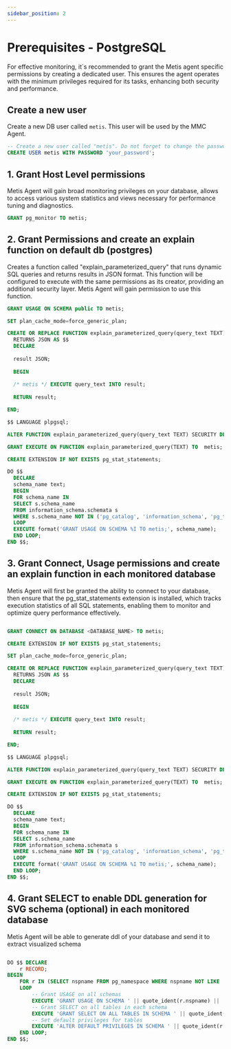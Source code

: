 ```yaml
---
sidebar_position: 2
---
```


# Prerequisites - PostgreSQL

For effective monitoring, it`s recommended to grant the Metis agent specific permissions by creating a dedicated user.
This ensures the agent operates with the minimum privileges required for its tasks, enhancing both security and performance.

## Create a new user

Create a new DB user called `metis`. This user will be used by the MMC Agent. 

```sql
-- Create a new user called "metis". Do not forget to change the password.
CREATE USER metis WITH PASSWORD 'your_password';
```

## 1. Grant Host Level permissions
Metis Agent will gain broad monitoring privileges on your database, allows to access various system statistics and views necessary for performance tuning and diagnostics.


```sql
GRANT pg_monitor TO metis;
```

## 2. Grant Permissions and create an explain function on default db (postgres)
Creates a function called "explain_parameterized_query" that runs dynamic SQL queries and returns results in JSON format. This function will be configured to execute with the same permissions as its creator, providing an additional security layer. Metis Agent will gain permission to use this function.

```sql
GRANT USAGE ON SCHEMA public TO metis; 

SET plan_cache_mode=force_generic_plan;

CREATE OR REPLACE FUNCTION explain_parameterized_query(query_text TEXT) 
  RETURNS JSON AS $$
  DECLARE
  
  result JSON;
  
  BEGIN
  
  /* metis */ EXECUTE query_text INTO result;
  
  RETURN result;

END;

$$ LANGUAGE plpgsql; 

ALTER FUNCTION explain_parameterized_query(query_text TEXT) SECURITY DEFINER; 

GRANT EXECUTE ON FUNCTION explain_parameterized_query(TEXT) TO  metis;

CREATE EXTENSION IF NOT EXISTS pg_stat_statements;

DO $$
  DECLARE
  schema_name text;
  BEGIN
  FOR schema_name IN
  SELECT s.schema_name
  FROM information_schema.schemata s
  WHERE s.schema_name NOT IN ('pg_catalog', 'information_schema', 'pg_toast')
  LOOP
  EXECUTE format('GRANT USAGE ON SCHEMA %I TO metis;', schema_name);
  END LOOP;
END $$;
```

## 3. Grant Connect, Usage permissions and create an explain function in each monitored database
Metis Agent will first be granted the ability to connect to your database, then ensure that the pg_stat_statements extension is installed, which tracks execution statistics of all SQL statements, enabling them to monitor and optimize query performance effectively.

```sql

GRANT CONNECT ON DATABASE <DATABASE_NAME> TO metis; 

CREATE EXTENSION IF NOT EXISTS pg_stat_statements; 

SET plan_cache_mode=force_generic_plan;

CREATE OR REPLACE FUNCTION explain_parameterized_query(query_text TEXT) 
  RETURNS JSON AS $$
  DECLARE
  
  result JSON;
  
  BEGIN
  
  /* metis */ EXECUTE query_text INTO result;
    
  RETURN result;

END;

$$ LANGUAGE plpgsql; 

ALTER FUNCTION explain_parameterized_query(query_text TEXT) SECURITY DEFINER; 

GRANT EXECUTE ON FUNCTION explain_parameterized_query(TEXT) TO  metis;

CREATE EXTENSION IF NOT EXISTS pg_stat_statements; 

DO $$
  DECLARE
  schema_name text;
  BEGIN
  FOR schema_name IN
  SELECT s.schema_name
  FROM information_schema.schemata s
  WHERE s.schema_name NOT IN ('pg_catalog', 'information_schema', 'pg_toast')
  LOOP
  EXECUTE format('GRANT USAGE ON SCHEMA %I TO metis;', schema_name);
  END LOOP;
END $$;
```

## 4. Grant SELECT to enable DDL generation for SVG schema (optional) in each monitored database
Metis Agent will be able to generate ddl of your database and send it to extract visualized schema

```sql

DO $$ DECLARE
    r RECORD;
BEGIN
    FOR r IN (SELECT nspname FROM pg_namespace WHERE nspname NOT LIKE 'pg_%' AND nspname <> 'information_schema')
    LOOP
        -- Grant USAGE on all schemas        
        EXECUTE 'GRANT USAGE ON SCHEMA ' || quote_ident(r.nspname) || ' TO metis';
        -- Grant SELECT on all tables in each schema
        EXECUTE 'GRANT SELECT ON ALL TABLES IN SCHEMA ' || quote_ident(r.nspname) || ' TO metis';
        -- Set default privileges for tables
        EXECUTE 'ALTER DEFAULT PRIVILEGES IN SCHEMA ' || quote_ident(r.nspname) || ' GRANT SELECT ON TABLES TO metis';
    END LOOP;
END $$;

```